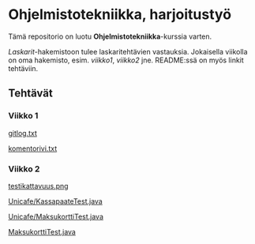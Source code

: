 # **Ohjelmistotekniikka, harjoitustyö**

Tämä repositorio on luotu **Ohjelmistotekniikka**-kurssia varten.

*Laskarit*-hakemistoon tulee laskaritehtävien vastauksia. Jokaisella viikolla on oma hakemisto, esim. *viikko1*, *viikko2* jne. 
README:ssä on myös linkit tehtäviin.

## Tehtävät

### Viikko 1

[gitlog.txt](https://github.com/jullebli/ot-harjoitustyo/blob/master/laskarit/viikko1/gitlog.txt)

[komentorivi.txt](https://github.com/jullebli/ot-harjoitustyo/blob/master/laskarit/viikko1/komentorivi.txt)


### Viikko 2

[testikattavuus.png](https://github.com/jullebli/ot-harjoitustyo/blob/master/laskarit/viikko2/Testikattavuus.png)

[Unicafe/KassapaateTest.java](https://github.com/jullebli/ot-harjoitustyo/blob/master/laskarit/viikko2/Unicafe/src/test/java/com/mycompany/unicafe/KassapaateTest.java)

[Unicafe/MaksukorttiTest.java](https://github.com/jullebli/ot-harjoitustyo/blob/master/laskarit/viikko2/Unicafe/src/test/java/com/mycompany/unicafe/MaksukorttiTest.java)

[MaksukorttiTest.java](https://github.com/jullebli/ot-harjoitustyo/blob/master/laskarit/viikko2/Maksukortti/src/test/java/MaksukorttiTest.java)
